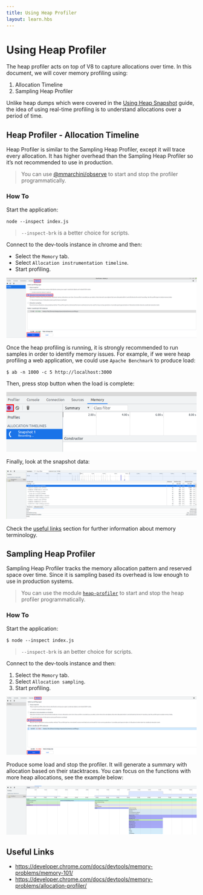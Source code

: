 ```yaml
---
title: Using Heap Profiler
layout: learn.hbs
---
```


# Using Heap Profiler

The heap profiler acts on top of V8 to capture allocations over time. In this
document, we will cover memory profiling using:

1. Allocation Timeline
2. Sampling Heap Profiler

Unlike heap dumps which were covered in the [Using Heap Snapshot][] guide, the
idea of using real-time profiling is to understand allocations over a period of
time.

## Heap Profiler - Allocation Timeline

Heap Profiler is similar to the Sampling Heap Profiler, except it will trace
every allocation. It has higher overhead than the Sampling Heap Profiler so
it’s not recommended to use in production.

> You can use [@mmarchini/observe][] to start and stop the profiler
> programmatically.

### How To

Start the application:

```console
node --inspect index.js
```

> `--inspect-brk` is a better choice for scripts.

Connect to the dev-tools instance in chrome and then:

- Select the `Memory` tab.
- Select `Allocation instrumentation timeline`.
- Start profiling.

![heap profiler tutorial step 1][heap profiler tutorial 1]

Once the heap profiling is running, it is strongly recommended to run samples
in order to identify memory issues. For example, if we were heap profiling a
web application, we could use `Apache Benchmark` to produce load:

```console
$ ab -n 1000 -c 5 http://localhost:3000
```

Then, press stop button when the load is complete:

![heap profiler tutorial step 2][heap profiler tutorial 2]

Finally, look at the snapshot data:

![heap profiler tutorial step 3][heap profiler tutorial 3]

Check the [useful links](#useful-links) section for further information
about memory terminology.

## Sampling Heap Profiler

Sampling Heap Profiler tracks the memory allocation pattern and reserved space
over time. Since it is sampling based its overhead is low enough to use in
production systems.

> You can use the module [`heap-profiler`][] to start and stop the heap
> profiler programmatically.

### How To

Start the application:

```console
$ node --inspect index.js
```

> `--inspect-brk` is an better choice for scripts.

Connect to the dev-tools instance and then:

1. Select the `Memory` tab.
2. Select `Allocation sampling`.
3. Start profiling.

![heap profiler tutorial 4][heap profiler tutorial 4]

Produce some load and stop the profiler. It will generate a summary with
allocation based on their stacktraces. You can focus on the functions with more
heap allocations, see the example below:

![heap profiler tutorial 5][heap profiler tutorial 5]

## Useful Links

- https://developer.chrome.com/docs/devtools/memory-problems/memory-101/
- https://developer.chrome.com/docs/devtools/memory-problems/allocation-profiler/

[Using Heap Snapshot]: /learn/diagnostics/memory/using-heap-snapshot/
[@mmarchini/observe]: https://www.npmjs.com/package/@mmarchini/observe
[`heap-profiler`]: https://www.npmjs.com/package/heap-profile
[heap profiler tutorial 1]: /static/images/docs/guides/diagnostics/heap-profiler-tutorial-1.png
[heap profiler tutorial 2]: /static/images/docs/guides/diagnostics/heap-profiler-tutorial-2.png
[heap profiler tutorial 3]: /static/images/docs/guides/diagnostics/heap-profiler-tutorial-3.png
[heap profiler tutorial 4]: /static/images/docs/guides/diagnostics/heap-profiler-tutorial-4.png
[heap profiler tutorial 5]: /static/images/docs/guides/diagnostics/heap-profiler-tutorial-5.png
